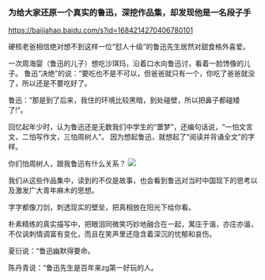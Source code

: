 ### 为给大家还原一个真实的鲁迅，深挖作品集，却发现他是一名段子手
https://baijiahao.baidu.com/s?id=1684214270406780101

硬核老爸相信绝对想不到这样一位“怼人十级”的鲁迅先生居然对甜食格外喜爱。

一次周海婴（鲁迅的儿子）想吃沙琪玛，沿着口水向鲁迅讨，看着一脸馋像的儿子。
鲁迅“决绝”的说：“要吃也不是不可以，但爸爸就只有一个，你吃了爸爸就没了，所以还是不要吃好了。

鲁迅：“那是到了后来，我住的环境比较黑暗，到处碰壁，所以把鼻子都碰矮了!”。

回忆起年少时，认为鲁迅还是无数我们中学生的“噩梦”，还编句话说，“一怕文言文，二怕写作文，三怕周树人”。
因为想起鲁迅，就想起了“阅读并背诵全文”的字样。

你们怕周树人，跟我鲁迅有什么关系？
<img src="https://pics5.baidu.com/feed/2cf5e0fe9925bc314a4dc9eebad82eb6cb137047.jpeg?token=089e1d3751dc4465ccfea3d4c8db0325">

我们从这些作品集中，读到的不仅是故事，也会看到鲁迅对当时中国现下的思考以及激发广大青年麻木的思想。

字字都像刀剑，刺透现实的壁垒，把真相放在阳光下给你看。

朴素精练的真实描写中，把眼泪同微笑巧妙地融合在一起，寓庄于谐，亦庄亦谐，不仅讽刺情调富有变化，而且在笑声里还隐含着深沉的忧郁和哀伤。

夏衍说：“鲁迅幽默得要命。

陈丹青说：“鲁迅先生是百年来zg第一好玩的人。
